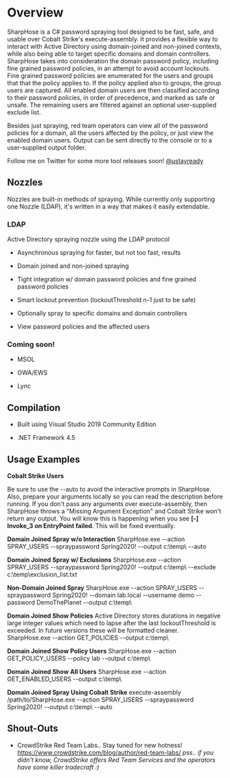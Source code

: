 # Overview

SharpHose is a C# password spraying tool designed to be fast, safe, and usable over Cobalt Strike's execute-assembly. It provides a flexible way to interact with Active Directory using domain-joined and non-joined contexts, while also being able to target specific domains and domain controllers. SharpHose takes into consideration the domain password policy, including fine grained password policies, in an attempt to avoid account lockouts. Fine grained password policies are enumerated for the users and groups that that the policy applies to. If the policy applied also to groups, the group users are captured. All enabled domain users are then classified according to their password policies, in order of precedence, and marked as safe or unsafe. The remaining users are filtered against an optional user-supplied exclude list.

Besides just spraying, red team operators can view all of the password policies for a domain, all the users affected by the policy, or just view the enabled domain users. Output can be sent directly to the console or to a user-supplied output folder.

Follow me on Twitter for some more tool releases soon!
[@ustayready](https://twitter.com/ustayready)

## Nozzles

Nozzles are built-in methods of spraying. While currently only supporting one Nozzle (LDAP), it's written in a way that makes it easily extendable.

### LDAP

Active Directory spraying nozzle using the LDAP protocol

- Asynchronous spraying for faster, but not too fast, results 

- Domain joined and non-joined spraying

- Tight integration w/ domain password policies and fine grained password policies

- Smart lockout prevention (lockoutThreshold n-1 just to be safe)

- Optionally spray to specific domains and domain controllers

- View password policies and the affected users

### Coming soon!

- MSOL

- OWA/EWS

- Lync

## Compilation

- Built using Visual Studio 2019 Community Edition

- .NET Framework 4.5

## Usage Examples

**Cobalt Strike Users**

Be sure to use the --auto to avoid the interactive prompts in SharpHose. Also, prepare your arguments locally so you can read the description before running. If you don't pass any arguments over execute-assembly, then SharpHose throws a "Missing Argument Exception" and Cobalt Strike won't return any output. You will know this is happening when you see **[-] Invoke_3 on EntryPoint failed**. This will be fixed eventually.

**Domain Joined Spray w/o Interaction**
SharpHose.exe --action SPRAY_USERS --spraypassword Spring2020! --output c:\temp\ --auto

**Domain Joined Spray w/ Exclusions**
SharpHose.exe --action SPRAY_USERS --spraypassword Spring2020! --output c:\temp\ --exclude c:\temp\exclusion_list.txt

**Non-Domain Joined Spray**
SharpHose.exe --action SPRAY_USERS --spraypassword Spring2020! --domain lab.local --username demo --password DemoThePlanet --output c:\temp\

**Domain Joined Show Policies**
Active Directory stores durations in negative large integer values which need to lapse after the last lockoutThreshold is exceeded. In future versions these will be formatted cleaner.
SharpHose.exe --action GET_POLICIES --output c:\temp\

**Domain Joined Show Policy Users**
SharpHose.exe --action GET_POLICY_USERS --policy lab --output c:\temp\

**Domain Joined Show All Users**
SharpHose.exe --action GET_ENABLED_USERS --output c:\temp\

**Domain Joined Spray Using Cobalt Strike**
execute-assembly /path/to/SharpHose.exe --action SPRAY_USERS --spraypassword Spring2020! --output c:\temp\ --auto

## Shout-Outs

- CrowdStrike Red Team Labs.. Stay tuned for new hotness! https://www.crowdstrike.com/blog/author/red-team-labs/
  *pss.. if you didn't know, CrowdStrike offers Red Team Services and the operators have some killer tradecraft :)*
